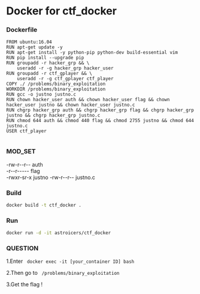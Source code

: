 Docker for ctf_docker
==================== 

### Dockerfile
```
FROM ubuntu:16.04
RUN apt-get update -y
RUN apt-get install -y python-pip python-dev build-essential vim
RUN pip install --upgrade pip
RUN groupadd -r hacker_grp && \
    useradd -r -g hacker_grp hacker_user
RUN groupadd -r ctf_gplayer && \
    useradd -r -g ctf_gplayer ctf_player
COPY ./ /problems/binary_exploitation
WORKDIR /problems/binary_exploitation
RUN gcc -o justno justno.c
RUN chown hacker_user auth && chown hacker_user flag && chown hacker_user justno && chown hacker_user justno.c
RUN chgrp hacker_grp auth && chgrp hacker_grp flag && chgrp hacker_grp justno && chgrp hacker_grp justno.c
RUN chmod 644 auth && chmod 440 flag && chmod 2755 justno && chmod 644 justno.c
USER ctf_player


```

### MOD_SET

-rw-r--r--    auth        
-r--r-----     flag        
-rwxr-sr-x   justno
-rw-r--r--    justno.c    


### Build 
```sh
docker build -t ctf_docker .
```

### Run
```sh
docker run -d -it astroicers/ctf_docker
```

### QUESTION

1.Enter ``` docker exec -it [your_container ID] bash```

2.Then go to ``` /problems/binary_exploitation```

3.Get the flag !
